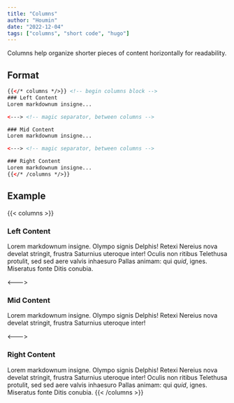 ```yaml
---
title: "Columns"
author: "Houmin"
date: "2022-12-04"
tags: ["columns", "short code", "hugo"]
---
```


Columns help organize shorter pieces of content horizontally for readability.

## Format

```html
{{</* columns */>}} <!-- begin columns block -->
### Left Content
Lorem markdownum insigne...

<---> <!-- magic separator, between columns -->

### Mid Content
Lorem markdownum insigne...

<---> <!-- magic separator, between columns -->

### Right Content
Lorem markdownum insigne...
{{</* /columns */>}}
```

## Example

{{< columns >}}
### Left Content

Lorem markdownum insigne. Olympo signis Delphis! Retexi Nereius nova develat
stringit, frustra Saturnius uteroque inter! Oculis non ritibus Telethusa
protulit, sed sed aere valvis inhaesuro Pallas animam: qui _quid_, ignes.
Miseratus fonte Ditis conubia.

<--->

### Mid Content
Lorem markdownum insigne. Olympo signis Delphis! Retexi Nereius nova develat
stringit, frustra Saturnius uteroque inter!

<--->

### Right Content
Lorem markdownum insigne. Olympo signis Delphis! Retexi Nereius nova develat
stringit, frustra Saturnius uteroque inter! Oculis non ritibus Telethusa
protulit, sed sed aere valvis inhaesuro Pallas animam: qui _quid_, ignes.
Miseratus fonte Ditis conubia.
{{< /columns >}}
